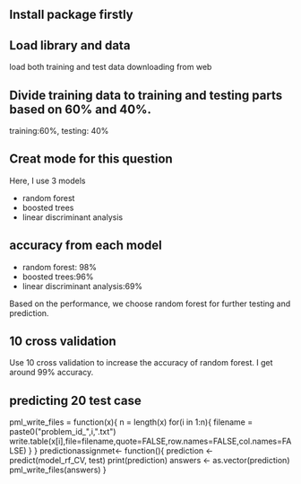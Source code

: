 ## Install package firstly
## Load library and data
load both training and test data downloading from web
## Divide training data to training and testing parts based on 60% and 40%.
training:60%, testing: 40%
## Creat mode for this question
Here, I use 3 models
* random forest
* boosted trees 
* linear discriminant analysis 

##  accuracy from each model
* random forest: 98%
* boosted trees:96%
* linear discriminant analysis:69%

Based on the performance, we choose random forest for further testing and prediction.
## 10 cross validation
Use 10 cross validation to increase the accuracy of random forest. I get around 99% accuracy.
## predicting 20 test case
pml_write_files = function(x){
  n = length(x)
  for(i in 1:n){
    filename = paste0("problem_id_",i,".txt")
    write.table(x[i],file=filename,quote=FALSE,row.names=FALSE,col.names=FALSE)
  }
}
predictionassignmet<- function(){
  prediction <- predict(model_rf_CV, test)
  print(prediction)
  answers <- as.vector(prediction)
  pml_write_files(answers)
}
